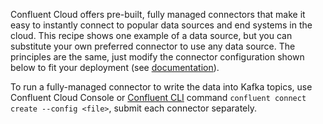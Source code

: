 Confluent Cloud offers pre-built, fully managed connectors that make it easy to instantly connect to popular data sources and end systems in the cloud.
This recipe shows one example of a data source, but you can substitute your own preferred connector to use any data source.
The principles are the same, just modify the connector configuration shown below to fit your deployment (see [documentation](https://docs.confluent.io/cloud/current/connectors/index.html)).

To run a fully-managed connector to write the data into Kafka topics, use Confluent Cloud Console or [Confluent CLI](https://docs.confluent.io/confluent-cli/current/overview.html) command `confluent connect create --config <file>`, submit each connector separately.
